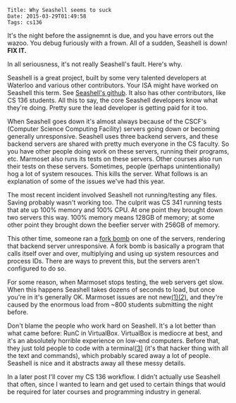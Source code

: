     Title: Why Seashell seems to suck
    Date: 2015-03-29T01:49:58
    Tags: cs136

It's the night before the assignemnt is due, and you have errors out the wazoo. You debug furiously with a frown. All of a sudden, Seashell is down! **FIX IT.**

In all seriousness, it's not really Seashell's fault. Here's why.
<!-- more -->

Seashell is a great project, built by some very talented developers at Waterloo and various other contributors. Your ISA might have worked on Seashell this term. See [Seashell's github](https://github.com/cs136/seashell). It also has other contributors, like CS 136 students. All this to say, the core Seashell developers know what they're doing. Pretty sure the lead developer is getting paid for it too.

When Seashell goes down it's almost always because of the CSCF's (Computer Science Computing Facility) servers going down or becoming generally unresponsive. Seashell uses three backend servers, and these backend servers are shared with pretty much everyone in the CS faculty. So you have other people doing work on these servers, running their programs, etc. Marmoset also runs its tests on these servers. Other courses also run their tests on these servers. Sometimes, people (perhaps unintentionally) hog a lot of system resouces. This kills the server. What follows is an explanation of some of the issues we've had this year.

The most recent incident involved Seashell not running/testing any files. Saving probably wasn't working too. The culprit was CS 341 running tests that ate up 100% memory and 100% CPU. At one point they brought down two servers this way. 100% memory means 128GB of memory; at some other point they brought down the beefier server with 256GB of memory.

This other time, someone ran a [fork bomb](http://en.wikipedia.org/wiki/Fork_bomb) on one of the servers, rendering that backend server unresponsive. A fork bomb is basically a program that calls itself over and over, multiplying and using up system resources and process IDs. There are ways to prevent this, but the servers aren't configured to do so.

For some reason, when Marmoset stops testing, the web servers get slow. When this happens Seashell takes dozens of seconds to load, but once you're in it's generally OK. Marmoset issues are not new[(1)](https://www.reddit.com/r/uwaterloo/comments/3021ga/am_i_the_only_one_who_thinks_cs_136_has_been_a/cpos958)[(2)](https://www.reddit.com/r/uwaterloo/comments/3021ga/am_i_the_only_one_who_thinks_cs_136_has_been_a/cpol9ca), and they're caused by the enormous load from ~800 students submitting the night before.

Don't blame the people who work hard on Seashell. It's a lot better than what came before: RunC in VirtualBox. VirtualBox is mediocre at best, and it's an absolutely horrible experience on low-end computers. Before that, they just told people to code with a terminal[(3)](https://www.reddit.com/r/uwaterloo/comments/3021ga/am_i_the_only_one_who_thinks_cs_136_has_been_a/cpp5qse) (it's that hacker thing with all the text and commands), which probably scared away a lot of people. Seashell is nice and it abstracts away all these messy details.

In a later post I'll cover my CS 136 workflow. I didn't actually use Seashell that often, since I wanted to learn and get used to certain things that would be required for later courses and programming industry in general.
